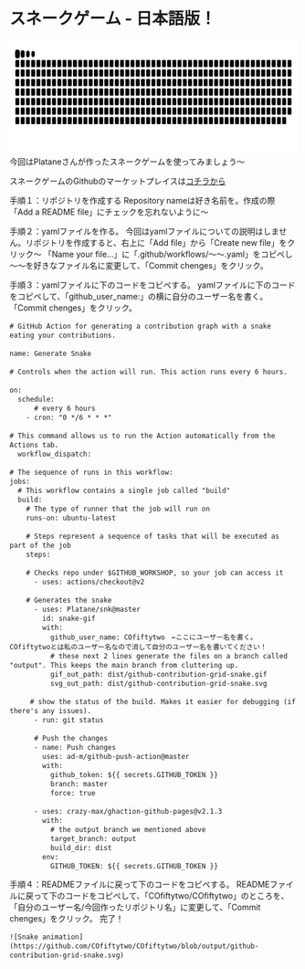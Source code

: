 # スネークゲーム - 日本語版！
<img src="https://raw.githubusercontent.com/Platane/snk/output/github-contribution-grid-snake.svg" width="790px" height="200px" />
今回はPlataneさんが作ったスネークゲームを使ってみましょう～

スネークゲームのGithubのマーケットプレイスは<a href="https://github.com/marketplace/actions/generate-snake-game-from-github-contribution-grid
">コチラから</a>

手順１：リポジトリを作成する
Repository nameは好き名前を。作成の際「Add a README file」にチェックを忘れないように～ 

手順２：yamlファイルを作る。
今回はyamlファイルについての説明はしません。リポジトリを作成すると、右上に「Add file」から「Create new file」をクリック～
「Name your file...」に「.github/workflows/～～.yaml」をコピペし～～を好きなファイル名に変更して、「Commit chenges」をクリック。

手順３：yamlファイルに下のコードをコピペする。
yamlファイルに下のコードをコピペして、「github_user_name:」の横に自分のユーザー名を書く。「Commit chenges」をクリック。

```
# GitHub Action for generating a contribution graph with a snake eating your contributions.

name: Generate Snake

# Controls when the action will run. This action runs every 6 hours.

on:
  schedule:
      # every 6 hours
    - cron: "0 */6 * * *"

# This command allows us to run the Action automatically from the Actions tab.
  workflow_dispatch:

# The sequence of runs in this workflow:
jobs:
  # This workflow contains a single job called "build"
  build:
    # The type of runner that the job will run on
    runs-on: ubuntu-latest

    # Steps represent a sequence of tasks that will be executed as part of the job
    steps:

    # Checks repo under $GITHUB_WORKSHOP, so your job can access it
      - uses: actions/checkout@v2

    # Generates the snake  
      - uses: Platane/snk@master
        id: snake-gif
        with:
          github_user_name: COfiftytwo　←ここにユーザー名を書く。COfiftytwoとは私のユーザー名なので消して自分のユーザー名を書いてください！
          # these next 2 lines generate the files on a branch called "output". This keeps the main branch from cluttering up.
          gif_out_path: dist/github-contribution-grid-snake.gif
          svg_out_path: dist/github-contribution-grid-snake.svg

     # show the status of the build. Makes it easier for debugging (if there's any issues).
      - run: git status

      # Push the changes
      - name: Push changes
        uses: ad-m/github-push-action@master
        with:
          github_token: ${{ secrets.GITHUB_TOKEN }}
          branch: master
          force: true

      - uses: crazy-max/ghaction-github-pages@v2.1.3
        with:
          # the output branch we mentioned above
          target_branch: output
          build_dir: dist
        env:
          GITHUB_TOKEN: ${{ secrets.GITHUB_TOKEN }}
```

手順４：READMEファイルに戻って下のコードをコピペする。
READMEファイルに戻って下のコードをコピペして、「COfiftytwo/COfiftytwo」のところを、「自分のユーザー名/今回作ったリポジトリ名」に変更して、「Commit chenges」をクリック。
完了！
```
![Snake animation](https://github.com/COfiftytwo/COfiftytwo/blob/output/github-contribution-grid-snake.svg)
```
